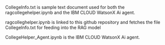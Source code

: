 CollegeInfo.txt is sample text document used for both the ragcollegehelper.ipynb and the IBM CLOUD WatsonX Ai agent.

ragcolleghelper.ipynb is linked to this github repository and fetches the file CollegeInfo.txt for feeding into the RAG model

CollegeHelper_Agent.ipynb is the IBM CLOUD WatsonX Ai agent. 
